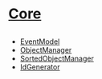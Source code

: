 # [Core](../README.md)

## 

 - [EventModel](./EventModel.md)
 - [ObjectManager](./ObjectManager.md)
 - [SortedObjectManager](./SortedObjectManager.md)
 - [IdGenerator](./IdGenerator.md)
